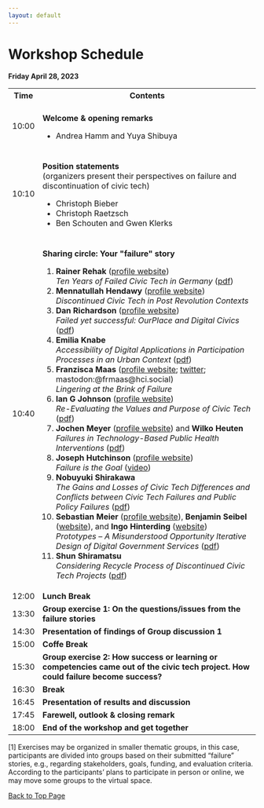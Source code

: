 ```yaml
---
layout: default
---
```



# Workshop Schedule

**Friday April 28, 2023**

<table style="width: 100%">
    <tbody>
        <tr>
            <th>Time</th>
            <th>Contents</th>
        </tr>
        <tr>
            <td>10:00</td>
            <td><br /><strong>Welcome & opening remarks</strong>
                <ul>
                    <li>Andrea Hamm and Yuya Shibuya</li>
                </ul>
            </td>
        </tr>
        <tr>
            <td>10:10</td>
            <td><br /><strong>Position statements</strong><br /> (organizers present their perspectives on failure and discontinuation of civic tech)
                <ul>
                    <li>Christoph Bieber</li>
                    <li>Christoph Raetzsch</li>
                    <li> Ben Schouten and Gwen Klerks</li>
                </ul>
            </td>
        </tr>
        <tr>
            <td>10:40</td>
            <td><br /><strong>Sharing circle: Your "failure" story</strong>
                <ol>
                    <li><b>Rainer Rehak</b> (<a href="https://www.weizenbaum-institut.de/en/spezialseiten/persons-details/p/rainer-rehak/">profile website</a>)<br /><i>Ten Years of Failed Civic Tech in Germany</i> (<a href="/files/abstracts/10_RainerRehak_DiscontinuedCivicTech.pdf"><u>pdf</u></a>)</li>
                    <li><b>Mennatullah Hendawy</b> (<a href="https://sites.google.com/view/mennatullah-hendawy">profile website</a>)<br /><i>Discontinued Civic Tech in Post Revolution Contexts</i></li>
                    <li><b>Dan Richardson</b> (<a href="https://danrichardson.me/">profile website</a>)<br /><i>Failed yet successful: OurPlace and Digital Civics</i> (<a href='files/abstracts/01_DanRichardson_Failed_yet_successful__OurPlace_and_Digital_Civics.pdf'><u>pdf</u></a>)</li>
                    <li><b>Emilia Knabe</b><br /><i>Accessibility of Digital Applications in Participation Processes in an Urban Context</i> (<a href="files/abstracts/08_Emilia Knabe.pdf"><u>pdf</u></a>)</li>
                    <li><b>Franzisca Maas</b> (<a href="https://www.mcm.uni-wuerzburg.de/psyergo/team/franzisca-maas/">profile website</a>; <a href="https://twitter.com/FrMaas">twitter</a>; mastodon:@frmaas@hci.social)<br /><i>Lingering at the Brink of Failure</i></li>
                    <li><b>Ian G Johnson</b> (<a href="https://openlab.ncl.ac.uk/people/ian-johnson/#bio">profile website</a>)<br /><i>Re-Evaluating the Values and Purpose of Civic Tech</i> (<a href="files/abstracts/03_IanJohnson_Values and process in civic tech v.2.pdf"><u>pdf</u></a>)</li>
                    <li><b>Jochen Meyer</b> (<a href="https://www.offis.de/offis/person/jochen-meyer.html">profile website</a>) and <b>Wilko Heuten</b><br /><i>Failures in Technology-Based Public Health Interventions</i> (<a href="files/abstracts/04_JochenMeyer_Failures in Technology-Based Public Health Interventions.pdf"><u>pdf</u></a>)</li>
                    <li><b>Joseph Hutchinson</b> (<a href="https://openlab.ncl.ac.uk/people/joseph-hutchinson/">profile website</a>) <br /><i>Failure is the Goal </i>(<u><a href="https://vimeo.com/801318432/dd8bdf4b5e">video</a></u>)</li>
                    <li><b>Nobuyuki Shirakawa </b><br /><i>The Gains and Losses of Civic Tech Differences and Conflicts between Civic Tech Failures and Public Policy Failures</i> (<a href="files/abstracts/09_NobuyukiShirakawa_Workshop at CHI'23_Nobuyuki_SHIRAKAWA-proposal.pdf"><u>pdf</u></a>)</li>
                    <li><b>Sebastian Meier</b> (<a href="https://www.fh-potsdam.de/hochschule-netzwerk/personen/sebastian-meier">profile website</a>), <b>Benjamin Seibel</b> (<a href="https://citylab-berlin.org/en/team/">website</a>), and <b>Ingo Hinterding</b> (<a href="https://citylab-berlin.org/en/team/">website</a>)<br /><i>Prototypes – A Misunderstood Opportunity Iterative Design of Digital Government Services</i> (<a href="files/abstracts/06_SebastianMeier_prototypes-23-meier-et-al.pdf"><u>pdf</u></a>)</li>
                    <li><b>Shun Shiramatsu</b><br /><i>Considering Recycle Process of Discontinued Civic Tech Projects</i> (<a href="files/abstracts/07_ShunShiramatsu_2023civictech.pdf"><u>pdf</u></a>)</li>
                </ol>
            </td>
        </tr>
        <tr>
            <td>12:00</td>
            <td><strong>Lunch Break</strong>
            </td>
        </tr>
        <tr>
            <td>13:30</td>
            <td><strong>Group exercise 1: On the questions/issues from the failure stories</strong>
            </td>
        </tr>
        <tr>
            <td>14:30</td>
            <td><strong>Presentation of findings of Group discussion 1</strong>
            </td>
        </tr>
        <tr>
            <td>15:00</td>
            <td><strong>Coffe Break</strong>
            </td>
        </tr>
        <tr>
            <td>15:30</td>
            <td><strong>Group exercise 2: How success or learning or competencies came out of the civic tech project. How could failure become success?</strong>
            </td>
        </tr>
        <tr>
            <td>16:30</td>
            <td><strong>Break</strong>
            </td>
        </tr>
        <tr>
            <td>16:45</td>
            <td><strong>Presentation of results and discussion </strong>
            </td>
        </tr>
        <tr>
            <td>17:45</td>
            <td><strong>Farewell, outlook & closing remark</strong>
            </td>
        </tr>
        <tr>
            <td>18:00</td>
            <td><strong>End of the workshop and get together</strong>
            </td>
        </tr>
    </tbody>
</table>


[1] Exercises may be organized in smaller thematic groups, in this case, participants are divided into groups based on their submitted “failure” stories, e.g., regarding stakeholders, goals, funding, and evaluation criteria. According to the participants’ plans to participate in person or online, we may move some groups to the virtual space.


<a href = "./" class="btn-to-top">Back to Top Page</a>